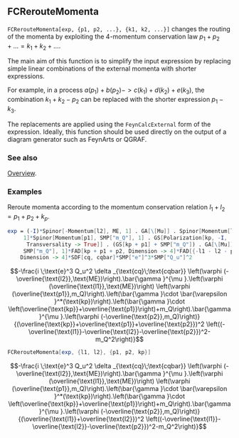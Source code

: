 ## FCRerouteMomenta

`FCRerouteMomenta[exp, {p1, p2, ...}, {k1, k2, ...}]`  changes the routing of the momenta by exploiting the 4-momentum conservation law $p_1+p_2+ \ldots = k_1+k_2+ \ldots$.

The main aim of this function is to simplify the input expression by replacing simple linear combinations of the external momenta with shorter expressions.

For example, in a process $a(p_1) + b(p_2) -> c(k_1)+ d(k_2)+ e(k_3)$, the combination $k_1+k_2-p_2$ can be replaced with the shorter expression $p_1-k_3$.

The replacements are applied using the `FeynCalcExternal` form of the expression. Ideally, this function should be used directly on the output of a diagram generator such as FeynArts or QGRAF.

### See also

[Overview](Extra/FeynCalc.md).

### Examples

Reroute momenta according to the momentum conservation relation $l_1+l_2=p_1+p_2+k_p$.

```mathematica
exp = (-I)*Spinor[-Momentum[l2], ME, 1] . GA[\[Mu]] . Spinor[Momentum[l1], ME, 
     1]*Spinor[Momentum[p1], SMP["m_Q"], 1] . GS[Polarization[kp, -I, 
      Transversality -> True]] . (GS[kp + p1] + SMP["m_Q"]) . GA[\[Mu]] . Spinor[-Momentum[p2], 
     SMP["m_Q"], 1]*FAD[kp + p1 + p2, Dimension -> 4]*FAD[{-l1 - l2 - p2, SMP["m_Q"]}, 
    Dimension -> 4]*SDF[cq, cqbar]*SMP["e"]^3*SMP["Q_u"]^2
```

$$-\frac{i \;\text{e}^3 Q_u^2 \delta _{\text{cq}\;\text{cqbar}} \left(\varphi (-\overline{\text{l2}},\text{ME})\right).\bar{\gamma }^{\mu }.\left(\varphi (\overline{\text{l1}},\text{ME})\right) \left(\varphi (\overline{\text{p1}},m_Q)\right).\left(\bar{\gamma }\cdot \bar{\varepsilon }^*(\text{kp})\right).\left(\bar{\gamma }\cdot \left(\overline{\text{kp}}+\overline{\text{p1}}\right)+m_Q\right).\bar{\gamma }^{\mu }.\left(\varphi (-\overline{\text{p2}},m_Q)\right)}{(\overline{\text{kp}}+\overline{\text{p1}}+\overline{\text{p2}})^2 \left((-\overline{\text{l1}}-\overline{\text{l2}}-\overline{\text{p2}})^2-m_Q^2\right)}$$

```mathematica
FCRerouteMomenta[exp, {l1, l2}, {p1, p2, kp}]
```

$$-\frac{i \;\text{e}^3 Q_u^2 \delta _{\text{cq}\;\text{cqbar}} \left(\varphi (-\overline{\text{l2}},\text{ME})\right).\bar{\gamma }^{\mu }.\left(\varphi (\overline{\text{l1}},\text{ME})\right) \left(\varphi (\overline{\text{p1}},m_Q)\right).\left(\bar{\gamma }\cdot \bar{\varepsilon }^*(\text{kp})\right).\left(\bar{\gamma }\cdot \left(\overline{\text{kp}}+\overline{\text{p1}}\right)+m_Q\right).\bar{\gamma }^{\mu }.\left(\varphi (-\overline{\text{p2}},m_Q)\right)}{(\overline{\text{l1}}+\overline{\text{l2}})^2 \left((-\overline{\text{l1}}-\overline{\text{l2}}-\overline{\text{p2}})^2-m_Q^2\right)}$$